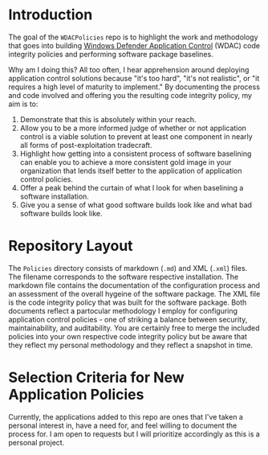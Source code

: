 # Introduction

The goal of the `WDACPolicies` repo is to highlight the work and methodology that goes into building [Windows Defender Application Control](https://docs.microsoft.com/en-us/windows/security/threat-protection/windows-defender-application-control/windows-defender-application-control) (WDAC) code integrity policies and performing software package baselines.

Why am I doing this? All too often, I hear apprehension around deploying application control solutions because "it's too hard", "it's not realistic", or "it requires a high level of maturity to implement." By documenting the process and code involved and offering you the resulting code integrity policy, my aim is to:

1) Demonstrate that this is absolutely within your reach.
2) Allow you to be a more informed judge of whether or not application control is a viable solution to prevent at least one component in nearly all forms of post-exploitation tradecraft.
3) Highlight how getting into a consistent process of software baselining can enable you to achieve a more consistent gold image in your organization that lends itself better to the application of application control policies.
4) Offer a peak behind the curtain of what I look for when baselining a software installation.
5) Give you a sense of what good software builds look like and what bad software builds look like.

# Repository Layout

The `Policies` directory consists of markdown (`.md`) and XML (`.xml`) files. The filename corresponds to the software respective installation. The markdown file contains the documentation of the configuration process and an assessment of the overall hygeine of the software package. The XML file is the code integrity policy that was built for the software package. Both documents reflect a partocular methodology I employ for configuring application control policies - one of striking a balance between security, maintainability, and auditability. You are certainly free to merge the included policies into your own respective code integrity policy but be aware that they reflect my personal methodology and they reflect a snapshot in time.

# Selection Criteria for New Application Policies

Currently, the applications added to this repo are ones that I've taken a personal interest in, have a need for, and feel willing to document the process for. I am open to requests but I will prioritize accordingly as this is a personal project.